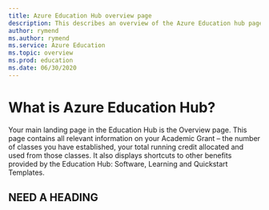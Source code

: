 ```yaml
---
title: Azure Education Hub overview page
description: This describes an overview of the Azure Education hub page.
author: rymend
ms.author: rymend
ms.service: Azure Education
ms.topic: overview
ms.prod: education
ms.date: 06/30/2020
---
```


# What is Azure Education Hub? 

Your main landing page in the Education Hub is the Overview page. This page contains all relevant information on your Academic Grant – the number of classes you have established, your total running credit allocated and used from those classes. It also displays shortcuts to
other benefits provided by the Education Hub: Software, Learning and Quickstart Templates.

## NEED A HEADING
<!-- IMAGE>
1. Courses Total number of active courses on the Instructor’s account
1. Labs Total number of active labs that have been passed out to students
1. Action needed Any actions you need to complete, such as accepting a Lab invitation
1. Software Free software available to download as an Educator
1. Learning Free Azure learning pathways to access through Microsoft Learn
1. Quickstart Templates Azure templates to help speed up and simplify deployment for common tasks

<!-- VERIFY NUMBERING ONCE A SCREENSHOT IS ADDED>

## Next steps

> NEED CONTENT

